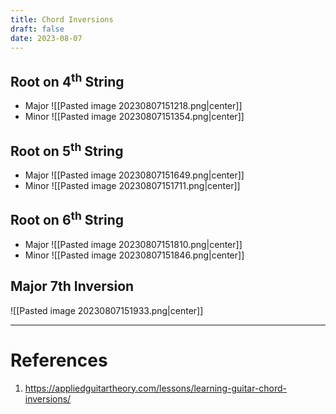 ```yaml
---
title: Chord Inversions
draft: false
date: 2023-08-07
---
```


## Root on 4$^\text{th}$ String 
- Major	![[Pasted image 20230807151218.png|center]]
- Minor	![[Pasted image 20230807151354.png|center]]
## Root on 5$^\text{th}$ String
- Major
	![[Pasted image 20230807151649.png|center]]
- Minor 
	![[Pasted image 20230807151711.png|center]]
## Root on 6$^\text{th}$ String
- Major	![[Pasted image 20230807151810.png|center]]
- Minor
	![[Pasted image 20230807151846.png|center]]
## Major 7th Inversion 
![[Pasted image 20230807151933.png|center]]
	

---
# References
1. https://appliedguitartheory.com/lessons/learning-guitar-chord-inversions/